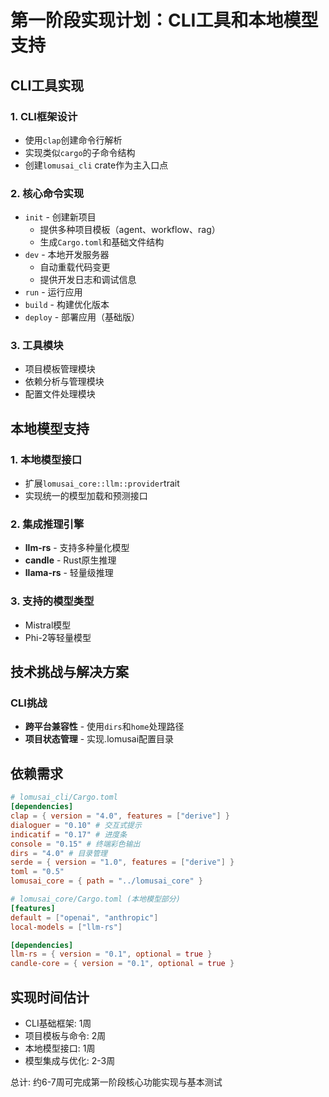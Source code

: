 
# 第一阶段实现计划：CLI工具和本地模型支持

## CLI工具实现

### 1. CLI框架设计
- 使用`clap`创建命令行解析
- 实现类似`cargo`的子命令结构
- 创建`lomusai_cli` crate作为主入口点

### 2. 核心命令实现
- `init` - 创建新项目
  - 提供多种项目模板（agent、workflow、rag）
  - 生成`Cargo.toml`和基础文件结构
- `dev` - 本地开发服务器
  - 自动重载代码变更
  - 提供开发日志和调试信息
- `run` - 运行应用
- `build` - 构建优化版本
- `deploy` - 部署应用（基础版）

### 3. 工具模块
- 项目模板管理模块
- 依赖分析与管理模块
- 配置文件处理模块

## 本地模型支持

### 1. 本地模型接口
- 扩展`lomusai_core::llm::provider`trait
- 实现统一的模型加载和预测接口

### 2. 集成推理引擎
- **llm-rs** - 支持多种量化模型
- **candle** - Rust原生推理
- **llama-rs** - 轻量级推理

### 3. 支持的模型类型
- Mistral模型
- Phi-2等轻量模型

## 技术挑战与解决方案

### CLI挑战
- **跨平台兼容性** - 使用`dirs`和`home`处理路径
- **项目状态管理** - 实现.lomusai配置目录

## 依赖需求

```toml
# lomusai_cli/Cargo.toml
[dependencies]
clap = { version = "4.0", features = ["derive"] }
dialoguer = "0.10" # 交互式提示
indicatif = "0.17" # 进度条
console = "0.15" # 终端彩色输出
dirs = "4.0" # 目录管理
serde = { version = "1.0", features = ["derive"] }
toml = "0.5"
lomusai_core = { path = "../lomusai_core" }

# lomusai_core/Cargo.toml (本地模型部分)
[features]
default = ["openai", "anthropic"]
local-models = ["llm-rs"]

[dependencies]
llm-rs = { version = "0.1", optional = true }
candle-core = { version = "0.1", optional = true }
```

## 实现时间估计

- CLI基础框架: 1周
- 项目模板与命令: 2周
- 本地模型接口: 1周
- 模型集成与优化: 2-3周

总计: 约6-7周可完成第一阶段核心功能实现与基本测试
